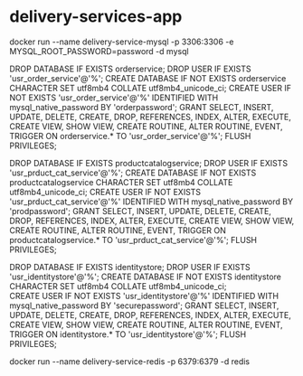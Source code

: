 # delivery-services-app

docker run --name delivery-service-mysql -p 3306:3306 -e MYSQL_ROOT_PASSWORD=password -d mysql



DROP DATABASE IF EXISTS orderservice;
DROP USER IF EXISTS 'usr_order_service'@'%';
CREATE DATABASE IF NOT EXISTS orderservice CHARACTER SET utf8mb4 COLLATE utf8mb4_unicode_ci;
CREATE USER IF NOT EXISTS 'usr_order_service'@'%' IDENTIFIED WITH mysql_native_password BY 'orderpassword';
GRANT SELECT, INSERT, UPDATE, DELETE, CREATE, DROP, REFERENCES, INDEX, ALTER, EXECUTE, CREATE VIEW, SHOW VIEW,
CREATE ROUTINE, ALTER ROUTINE, EVENT, TRIGGER ON orderservice.* TO 'usr_order_service'@'%';
FLUSH PRIVILEGES;


DROP DATABASE IF EXISTS productcatalogservice;
DROP USER IF EXISTS 'usr_prduct_cat_service'@'%';
CREATE DATABASE IF NOT EXISTS productcatalogservice CHARACTER SET utf8mb4 COLLATE utf8mb4_unicode_ci;
CREATE USER IF NOT EXISTS 'usr_prduct_cat_service'@'%' IDENTIFIED WITH mysql_native_password BY 'prodpassword';
GRANT SELECT, INSERT, UPDATE, DELETE, CREATE, DROP, REFERENCES, INDEX, ALTER, EXECUTE, CREATE VIEW, SHOW VIEW,
CREATE ROUTINE, ALTER ROUTINE, EVENT, TRIGGER ON productcatalogservice.* TO 'usr_prduct_cat_service'@'%';
FLUSH PRIVILEGES;

DROP DATABASE IF EXISTS identitystore;
DROP USER IF EXISTS 'usr_identitystore'@'%';
CREATE DATABASE IF NOT EXISTS identitystore CHARACTER SET utf8mb4 COLLATE utf8mb4_unicode_ci;                  
CREATE USER IF NOT EXISTS 'usr_identitystore'@'%' IDENTIFIED WITH mysql_native_password BY 'securepassword';
GRANT SELECT, INSERT, UPDATE, DELETE, CREATE, DROP, REFERENCES, INDEX, ALTER, EXECUTE, CREATE VIEW, SHOW VIEW,
CREATE ROUTINE, ALTER ROUTINE, EVENT, TRIGGER ON identitystore.* TO 'usr_identitystore'@'%';
FLUSH PRIVILEGES;



docker run --name delivery-service-redis -p 6379:6379 -d redis
